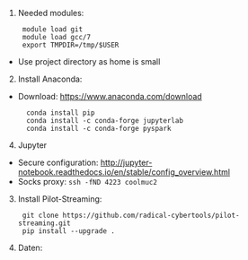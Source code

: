1. Needed modules:
	
		module load git
		module load gcc/7
		export TMPDIR=/tmp/$USER

* Use project directory as home is small


2. Install Anaconda:

- Download: https://www.anaconda.com/download

		conda install pip
		conda install -c conda-forge jupyterlab
		conda install -c conda-forge pyspark


4. Jupyter

* Secure configuration:
http://jupyter-notebook.readthedocs.io/en/stable/config_overview.html
* Socks proxy: `ssh -fND 4223 coolmuc2`



3. Install Pilot-Streaming:

		git clone https://github.com/radical-cybertools/pilot-streaming.git
		pip install --upgrade .


4. Daten:
	
